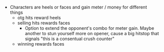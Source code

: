 - Characters are heels or faces and gain meter / money for different things
	- otg hits reward heels
	- selling hits rewards faces
		- Option to extend the opponent's combo for meter gain. Maybe another to stun yourself more on opener, cause a big hitstop that signals "this is a consentual crush counter"
	- winning rewards faces